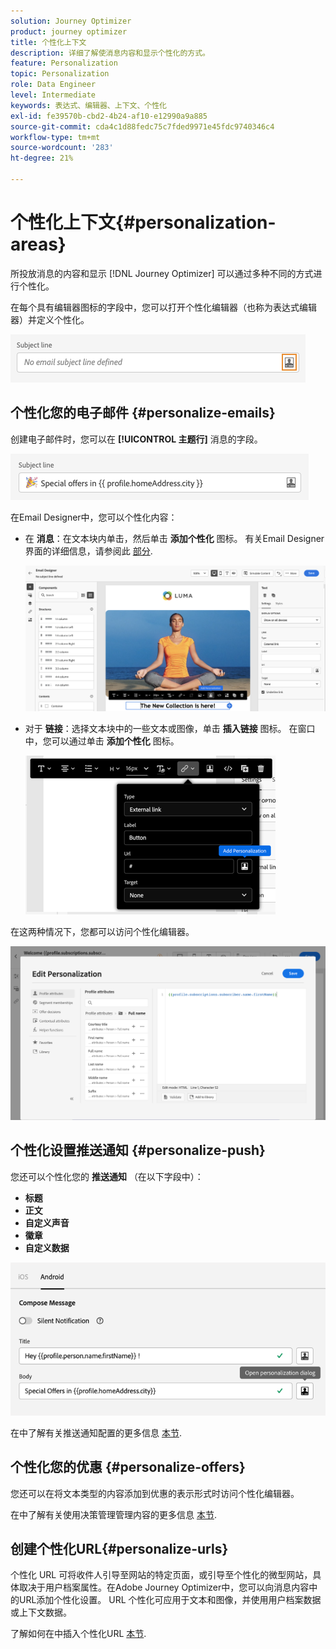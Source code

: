 ```yaml
---
solution: Journey Optimizer
product: journey optimizer
title: 个性化上下文
description: 详细了解使消息内容和显示个性化的方式。
feature: Personalization
topic: Personalization
role: Data Engineer
level: Intermediate
keywords: 表达式、编辑器、上下文、个性化
exl-id: fe39570b-cbd2-4b24-af10-e12990a9a885
source-git-commit: cda4c1d88fedc75c7fded9971e45fdc9740346c4
workflow-type: tm+mt
source-wordcount: '283'
ht-degree: 21%

---
```


# 个性化上下文{#personalization-areas}

所投放消息的内容和显示 [!DNL Journey Optimizer] 可以通过多种不同的方式进行个性化。

在每个具有编辑器图标的字段中，您可以打开个性化编辑器（也称为表达式编辑器）并定义个性化。

![](assets/perso_icon.png)

## 个性化您的电子邮件 {#personalize-emails}

创建电子邮件时，您可以在 **[!UICONTROL 主题行]** 消息的字段。

![](assets/perso_subject.png)

在Email Designer中，您可以个性化内容：

* 在 **消息**：在文本块内单击，然后单击 **添加个性化** 图标。 有关Email Designer界面的详细信息，请参阅此 [部分](../email/get-started-email-design.md).

   ![](assets/perso_insert.png)

* 对于 **链接**：选择文本块中的一些文本或图像，单击 **插入链接** 图标。 在窗口中，您可以通过单击 **添加个性化** 图标。

   ![](assets/perso_link.png)

在这两种情况下，您都可以访问个性化编辑器。

![](assets/perso_ee.png)

## 个性化设置推送通知 {#personalize-push}

您还可以个性化您的 **推送通知** （在以下字段中）：

* **标题**
* **正文**
* **自定义声音**
* **徽章**
* **自定义数据**

![](assets/perso_push.png)

在中了解有关推送通知配置的更多信息 [本节](../push/push-gs.md).

## 个性化您的优惠 {#personalize-offers}

您还可以在将文本类型的内容添加到优惠的表示形式时访问个性化编辑器。

在中了解有关使用决策管理管理内容的更多信息 [本节](../offers/offer-library/creating-personalized-offers.md#custom-text).

## 创建个性化URL{#personalize-urls}

个性化 URL 可将收件人引导至网站的特定页面，或引导至个性化的微型网站，具体取决于用户档案属性。在Adobe Journey Optimizer中，您可以向消息内容中的URL添加个性化设置。 URL 个性化可应用于文本和图像，并使用用户档案数据或上下文数据。

了解如何在中插入个性化URL [本节](personalization-syntax.md#perso-urls).


